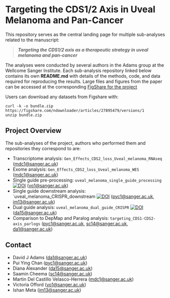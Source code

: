 # Targeting the CDS1/2 Axis in Uveal Melanoma and Pan-Cancer

This repository serves as the central landing page for multiple sub-analyses related to the manuscript:

> **_Targeting the CDS1/2 axis as a therapeutic strategy in uveal melanoma and pan-cancer_**

The analyses were conducted by several authors in the Adams group at the Wellcome Sanger Institute. Each sub-analysis repository linked below contains its own **README.md** with details of the methods, code, and data required for reproducing the results. Large files and figures from the paper can be accessed at the corresponding [FigShare for the project](https://figshare.com/projects/Targeting_the_CDS1_2_axis_as_a_therapeutic_strategy_in_uveal_melanoma_and_pan_cancer/184459)

Users can download any datasets from Figshare with: 
```
curl -k -o bundle.zip https://figshare.com/ndownloader/articles/27895479/versions/1
unzip bundle.zip
```

## Project Overview

The sub-analyses of the project, authors who performed them and repositories they correspond to are:  
- Transcriptome analysis: `Gen_Effects_CDS2_loss_Uveal_melanoma_RNAseq` (mdc1@sanger.ac.uk)
- Exome analysis: `Gen_Effects_CDS2_loss_Uveal_melanoma_WES` (mdc1@sanger.ac.uk)
- Single guide pre-processing: `uveal_melanoma_single_guide_processing` [![DOI](https://zenodo.org/badge/934196809.svg)](https://doi.org/10.5281/zenodo.14988332) (vo1@sanger.ac.uk)
- Single guide downstream analysis: `uveal_melanoma_CRISPR_downstream [![DOI](https://zenodo.org/badge/934233119.svg)](https://doi.org/10.5281/zenodo.14988612) (pyc1@sanger.ac.uk, im13@sanger.ac.uk)
- Dual guide analysis: `uveal_melanoma_dual_guide_CRISPR` [![DOI](https://zenodo.org/badge/944465012.svg)](https://doi.org/10.5281/zenodo.14988816)
 (da15@sanger.ac.uk)
- Comparison to DepMap and Paralog analysis: `targeting_CDS1-CDS2-axis_parlogs` (pyc1@sanger.ac.uk, sc14@sanger.ac.uk, da1@sanger.ac.uk)


## Contact 
- David J Adams (<da1@sanger.ac.uk>)
- Pui Ying Chan (<pyc1@sanger.ac.uk>)
- Diana Alexander (<da15@sanger.ac.uk>)
- Saamin Cheema (<sc14@sanger.ac.uk>)
- Martin Del Castillo Velasco-Herrera (<mdc1@sanger.ac.uk>)
- Victoria Offord (<vo1@sanger.ac.uk>) 
- Ishan Meta (<im13@sanger.ac.uk>) 
